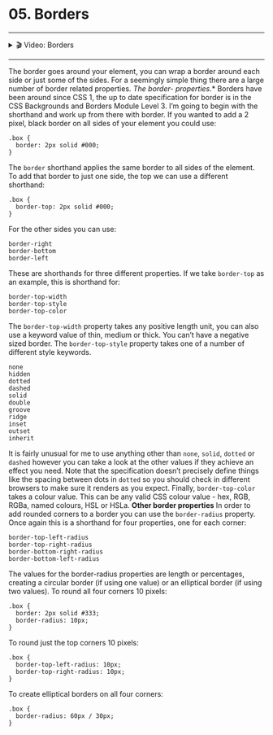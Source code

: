 # 05. Borders

---

<details>
    <summary>🎬 Video: Borders</summary><div class='video-container'>
        <iframe src="https://www.youtube.com/embed/MLarJ7GNE3o?rel=0" frameborder="0" allow="accelerometer; autoplay; encrypted-media; gyroscope; picture-in-picture" allowfullscreen rel='0'></iframe></div>
</details>

---

The border goes around your element, you can wrap a border around each side or just some of the sides. For a seemingly simple thing there are a large number of border related properties.
**The border-* properties.**
Borders have been around since CSS 1, the up to date specification for border is in the CSS Backgrounds and Borders Module Level 3.
I’m going to begin with the shorthand and work up from there with border. If you wanted to add a 2 pixel, black border on all sides of your element you could use:

    .box {
      border: 2px solid #000;
    }

The `border` shorthand applies the same border to all sides of the element. To add that border to just one side, the top we can use a different shorthand:

    .box {
      border-top: 2px solid #000;
    }

For the other sides you can use:

    border-right
    border-bottom
    border-left

These are shorthands for three different properties. If we take `border-top` as an example, this is shorthand for:

    border-top-width
    border-top-style
    border-top-color

The `border-top-width` property takes any positive length unit, you can also use a keyword value of thin, medium or thick. You can’t have a negative sized border.
The `border-top-style` property takes one of a number of different style keywords. 

    none
    hidden
    dotted
    dashed
    solid
    double
    groove
    ridge
    inset
    outset
    inherit

It is fairly unusual for me to use anything other than `none`, `solid`, `dotted` or `dashed` however you can take a look at the other values if they achieve an effect you need. Note that the specification doesn’t precisely define things like the spacing between dots in `dotted` so you should check in different browsers to make sure it renders as you expect.
Finally, `border-top-color` takes a colour value. This can be any valid CSS colour value - hex, RGB, RGBa, named colours, HSL or HSLa.
**Other border properties**
In order to add rounded corners to a border you can use the `border-radius` property. Once again this is a shorthand for four properties, one for each corner:

    border-top-left-radius
    border-top-right-radius
    border-bottom-right-radius
    border-bottom-left-radius

The values for the border-radius properties are length or percentages, creating a circular border (if using one value) or an elliptical border (if using two values).
To round all four corners 10 pixels:

    .box {
      border: 2px solid #333;
      border-radius: 10px;
    }

To round just the top corners 10 pixels:

    .box {
      border-top-left-radius: 10px;
      border-top-right-radius: 10px;
    }

To create elliptical borders on all four corners:

    .box {
      border-radius: 60px / 30px;
    }


